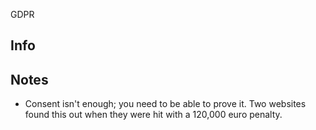 GDPR

## Info

## Notes
- Consent isn't enough; you need to be able to prove it. Two websites found this out when they were hit with a 120,000 euro penalty.